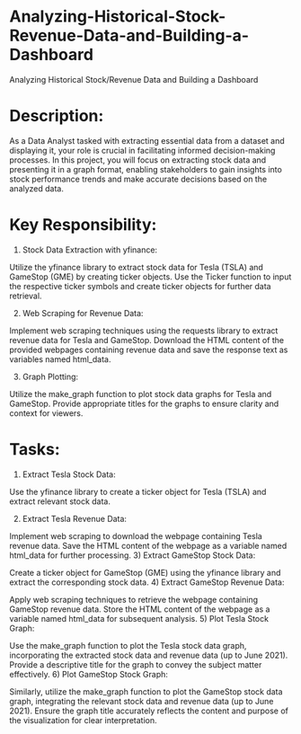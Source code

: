 # Analyzing-Historical-Stock-Revenue-Data-and-Building-a-Dashboard

Analyzing Historical Stock/Revenue Data and Building a Dashboard

# Description:

As a Data Analyst tasked with extracting essential data from a dataset and displaying it, your role is crucial in facilitating informed decision-making processes. In this project, you will focus on extracting stock data and presenting it in a graph format, enabling stakeholders to gain insights into stock performance trends and make accurate decisions based on the analyzed data.

# Key Responsibility:

1) Stock Data Extraction with yfinance:

Utilize the yfinance library to extract stock data for Tesla (TSLA) and GameStop (GME) by creating ticker objects.
Use the Ticker function to input the respective ticker symbols and create ticker objects for further data retrieval.

2) Web Scraping for Revenue Data:

Implement web scraping techniques using the requests library to extract revenue data for Tesla and GameStop.
Download the HTML content of the provided webpages containing revenue data and save the response text as variables named html_data.

3) Graph Plotting:

Utilize the make_graph function to plot stock data graphs for Tesla and GameStop.
Provide appropriate titles for the graphs to ensure clarity and context for viewers.

# Tasks:

1) Extract Tesla Stock Data:

Use the yfinance library to create a ticker object for Tesla (TSLA) and extract relevant stock data.

2) Extract Tesla Revenue Data:

Implement web scraping to download the webpage containing Tesla revenue data.
Save the HTML content of the webpage as a variable named html_data for further processing.
3) Extract GameStop Stock Data:

Create a ticker object for GameStop (GME) using the yfinance library and extract the corresponding stock data.
4) Extract GameStop Revenue Data:

Apply web scraping techniques to retrieve the webpage containing GameStop revenue data.
Store the HTML content of the webpage as a variable named html_data for subsequent analysis.
5) Plot Tesla Stock Graph:

Use the make_graph function to plot the Tesla stock data graph, incorporating the extracted stock data and revenue data (up to June 2021).
Provide a descriptive title for the graph to convey the subject matter effectively.
6) Plot GameStop Stock Graph:

Similarly, utilize the make_graph function to plot the GameStop stock data graph, integrating the relevant stock data and revenue data (up to June 2021).
Ensure the graph title accurately reflects the content and purpose of the visualization for clear interpretation.
